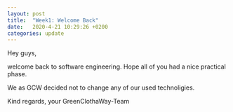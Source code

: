 ```yaml
---
layout: post
title:  "Week1: Welcome Back"
date:   2020-4-21 10:29:26 +0200
categories: update
---
```


Hey guys,

welcome back to software engineering. Hope all of you had a nice practical phase.

We as GCW decided not to change any of our used technoligies.

Kind regards,
your GreenClothaWay-Team
